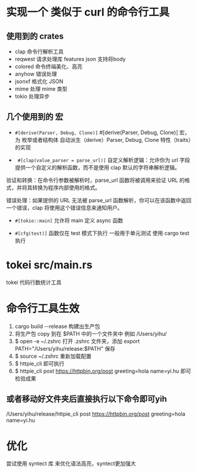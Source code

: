 # 实现一个 类似于 curl 的命令行工具

## 使用到的 crates
- clap 命令行解析工具
- reqwest 请求处理库  features json 支持将body
- colored 命令终端美化、高亮
- anyhow 错误处理
- jsonxf 格式化 JSON
- mime 处理 mime 类型
- tokio 处理异步

## 几个使用到的 宏
- ```#[derive(Parser, Debug, Clone)]```
#[derive(Parser, Debug, Clone)] 宏，为 枚举或者结构体 自动派生（derive）Parser, Debug, Clone 特性（traits）的实现

- ``` #[clap(value_parser = parse_url)]```
自定义解析逻辑：允许你为 url 字段提供一个自定义的解析函数，而不是使用 clap 默认的字符串解析逻辑。

验证和转换：在命令行参数被解析时，parse_url 函数将被调用来验证 URL 的格式，并将其转换为程序内部使用的格式。

错误处理：如果提供的 URL 无法被 parse_url 函数解析，你可以在该函数中返回一个错误，clap 将使用这个错误信息来通知用户。

- ```#[tokio::main]```
允许将 main 定义 async 函数

- ```#[cfg(test)]```
函数仅在 test 模式下执行
一般用于单元测试
使用 cargo test 执行


# tokei src/main.rs
tokei 代码行数统计工具

# 命令行工具生效
1. cargo build --release
构建出生产包
2. 将生产包 copy 到在 $PATH 中的一个文件夹中 例如 /Users/yihu/
3. $ open -e ~/.zshrc 打开 .zshrc 文件夹，添加 export PATH="/Users/yihu/release:$PATH" 保存
4. $ source ~/.zshrc 重新加载配置
5. $ httpie_cli 即可执行
6. $ httpie_cli post https://httpbin.org/post greeting=hola name=yi.hu 即可检验成果
## 或者移动好文件夹后直接执行以下命令即可yih
/Users/yihu/release/httpie_cli post https://httpbin.org/post greeting=hola name=yi.hu

# 优化
尝试使用 syntect 库 来优化语法高亮，syntect更加强大